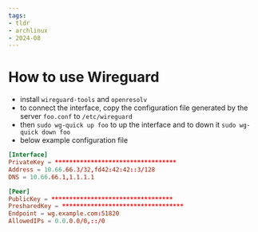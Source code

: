 ```yaml
---
tags:
- tldr
- archlinux
- 2024-08
---
```


# How to use Wireguard

- install `wireguard-tools` and `openresolv`
- to connect the interface, copy the configuration file generated by the server `foo.conf` to `/etc/wireguard`
- then `sudo wg-quick up foo` to up the interface and to down it `sudo wg-quick down foo`
- below example configuration file

```conf
[Interface]
PrivateKey = **********************************
Address = 10.66.66.3/32,fd42:42:42::3/128
DNS = 10.66.66.1,1.1.1.1

[Peer]
PublicKey = **********************************
PresharedKey = **********************************
Endpoint = wg.example.com:51820
AllowedIPs = 0.0.0.0/0,::/0
```
